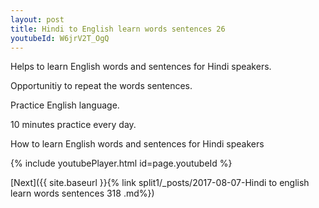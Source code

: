 ```yaml
---
layout: post
title: Hindi to English learn words sentences 26 
youtubeId: W6jrV2T_OgQ
---
```

 
 
Helps to learn English words and sentences for Hindi speakers.

Opportunitiy to repeat the words sentences. 

Practice English language. 
 
10 minutes practice every day. 
 
How to learn English words and sentences for Hindi speakers 
 
{% include youtubePlayer.html id=page.youtubeId %}
 
 
[Next]({{ site.baseurl }}{% link  split1/_posts/2017-08-07-Hindi to english learn words sentences 318 .md%})
 
